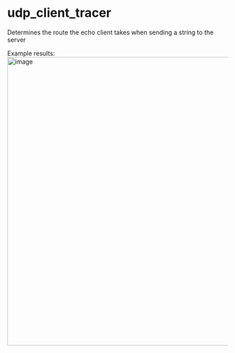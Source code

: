 # udp_client_tracer
Determines the route the echo client takes when sending a string to the server

Example results:
<img width="659" alt="image" src="https://user-images.githubusercontent.com/41191247/179608532-f50d9546-8126-4b62-901d-b8254ede9415.png">
